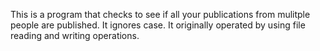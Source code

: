 This is a program that checks to see if all your publications from mulitple people are published. 
It ignores case. It originally operated by using file reading and writing operations. 
